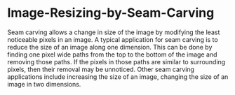 # Image-Resizing-by-Seam-Carving
Seam carving allows a change in size of the image by modifying the least noticeable pixels in an image. A typical application for seam carving is to reduce the size of an image along one dimension. This can be done by finding one pixel wide paths from the top to the bottom of the image and removing those paths. If the pixels in those paths are similar to surrounding pixels, then their removal may be unnoticed. Other seam carving applications include increasing the size of an image, changing the size of an image in two dimensions. 
